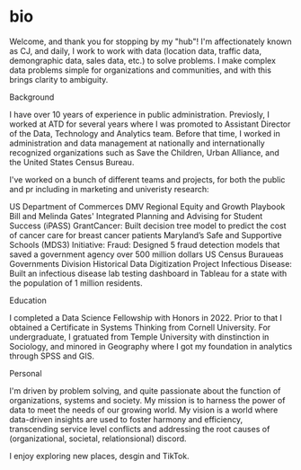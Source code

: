 # bio

Welcome, and thank you for stopping by my "hub"! I'm affectionately known as CJ, and daily, I work to work with data (location data, traffic data, demongraphic data, sales data, etc.) to solve problems. I make complex data problems simple for organizations and communities, and with this brings clarity to ambiguity. 

Background

I have over 10 years of experience in public administration. Previosly, I worked at ATD for several years where I was promoted to Assistant Director of the Data, Technology and Analytics team. Before that time, I worked in administration and data management at nationally and internationally recognized organizations such as Save the Children, Urban Alliance, and the United States Census Bureau. 

I've worked on a bunch of different teams and projects, for both the public and pr including in  marketing and univeristy research:

US Department of Commerces DMV Regional Equity and Growth Playbook
Bill and Melinda Gates' Integrated Planning and Advising for Student Success (iPASS) GrantCancer: Built decision tree model to predict the cost of cancer care for breast cancer patients
Maryland’s Safe and Supportive Schools (MDS3) Initiative: Fraud: Designed 5 fraud detection models that saved a government agency over 500 million dollars
US Census Buraueas Governments Division Historical Data Digitization Project Infectious Disease: Built an infectious disease lab testing dashboard in Tableau for a state with the population of 1 million residents.

Education

I completed a Data Science Fellowship with Honors in 2022. Prior to that I obtained a Certificate in Systems Thinking from Cornell University. For undergraduate, I gratuated from Temple University with dinstinction in Sociology, and minored in Geography where I got my foundation in analytics through SPSS and GIS.

Personal

I'm driven by problem solving, and quite passionate about the function of organizations, systems and society. My mission is to harness the power of data to meet the needs of our growing world. My vision is a world where data-driven insights are used to foster harmony and efficiency, transcending service level conflicts and addressing the root causes of (organizational, societal, relationsional) discord.

I enjoy exploring new places, desgin and TikTok.

